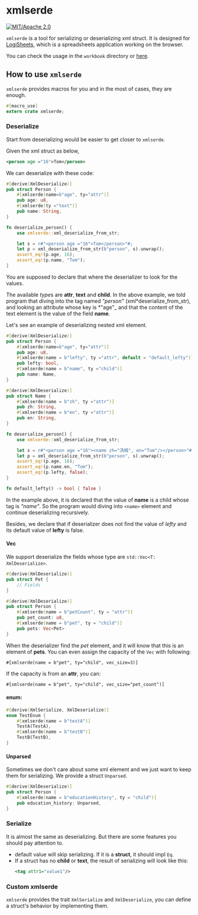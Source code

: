 # xmlserde

[![MIT/Apache 2.0](https://img.shields.io/badge/license-MIT/Mit-blue.svg)](./LICENSE)

`xmlserde` is a tool for serializing or deserializing xml struct.
It is designed for [LogiSheets](https://github.com/proclml/LogiSheets), which is a spreadsheets application working on the browser.

You can check the usage in the `workbook` directory or [here](https://github.com/proclml/LogiSheets/tree/master/crates/workbook).

## How to use `xmlserde`

`xmlserde` provides macros for you and in the most of cases, they are enough.

```rs
#[macro_use]
extern crate xmlserde;
```

### Deserialize

Start from deserializing would be easier to get closer to `xmlserde`.

Given the xml struct as below,

```xml
<person age ="16">Tom</person>
```

We can deserialize with these code:

```rs
#[derive(XmlDeserialize)]
pub struct Person {
    #[xmlserde(name=b"age", ty="attr")]
    pub age: u8,
    #[xmlserde(ty ="text")]
    pub name: String,
}

fn deserialize_person() {
    use xmlserde::xml_deserialize_from_str;

    let s = r#"<person age ="16">Tom</person>"#;
    let p = xml_deserialize_from_str(b"person", s).unwrap();
    assert_eq!(p.age, 16);
    assert_eq!(p.name, "Tom");
}
```

You are supposed to declare that where the deserializer to look for the values.

The available *type*s are **attr**, **text** and **child**. In the above example, we told program that diving into the tag named _"person"_ (xml*deserialize_from_str), and looking an attribute
whose key is *"age"\_ and that the content of the text element is the value of the field **name**.

Let's see an example of deserializing nested xml element.

```rs
#[derive(XmlDeserialize)]
pub struct Person {
    #[xmlserde(name=b"age", ty="attr")]
    pub age: u8,
    #[xmlserde(name = b"lefty", ty ="attr", default = "default_lefty")]
    pub lefty: bool,
    #[xmlserde(name = b"name", ty ="child")]
    pub name: Name,
}

#[derive(XmlDeserialize)]
pub struct Name {
    #[xmlserde(name = b"zh", ty ="attr")]
    pub zh: String,
    #[xmlserde(name = b"en", ty ="attr")]
    pub en: String,
}

fn deserialize_person() {
    use xmlserde::xml_deserialize_from_str;

    let s = r#"<person age ="16"><name zh="汤姆", en="Tom"/></person>"#;
    let p = xml_deserialize_from_str(b"person", s).unwrap();
    assert_eq!(p.age, 16);
    assert_eq!(p.name.en, "Tom");
    assert_eq!(p.lefty, false);
}

fn default_lefty() -> bool { false }
```

In the example above, it is declared that the value of **name** is a child whose tag is _"name"_. So the program would diving into `<name>` element and continue deserializing recursively.

Besides, we declare that if deserializer does not find the value of _lefty_
and its default value of **lefty** is false.

#### Vec

We support deserialize the fields whose type are `std::Vec<T: XmlDeserialize>`.

```rs
#[derive(XmlDeserialize)]
pub struct Pet {
    // Fields
}

#[derive(XmlDeserialize)]
pub struct Person {
    #[xmlserde(name = b"petCount", ty = "attr")]
    pub pet_count: u8,
    #[xmlserde(name = b"pet", ty = "child")]
    pub pets: Vec<Pet>
}
```

When the deserializer find the _pet_ element, and it will know that this is an element of **pets**. You can even assign the capacity of the `Vec` with following:

```
#[xmlserde(name = b"pet", ty="child", vec_size=3)]
```

If the capacity is from an **attr**, you can:

```
#[xmlserde(name = b"pet", ty="child", vec_size="pet_count")]
```

#### enum:

```rs
#[derive(XmlSerialize, XmlDeserialize)]
enum TestEnum {
    #[xmlserde(name = b"testA")]
    TestA(TestA),
    #[xmlserde(name = b"testB")]
    TestB(TestB),
}
```

#### Unparsed

Sometimes we don't care about some xml element and we just want to keep them for serializing.
We provide a struct `Unparsed`.

```rs
#[derive(XmlDeserialize)]
pub struct Person {
    #[xmlserde(name = b"educationHistory", ty = "child")]
    pub education_history: Unparsed,
}
```

### Serialize

It is almost the same as deserializing. But there are some features you
should pay attention to.

- default value will skip serializing. If it is a **struct**,
  it should impl `Eq`.
- If a struct has no **child** or **text**, the result of serializing will
  look like this:
  ```xml
  <tag attr1="value1"/>
  ```

### Custom xmlserde

`xmlserde` provides the trait `XmlSerialize` and `XmlDeserialize`, you
can define a struct's behavior by implementing them.
